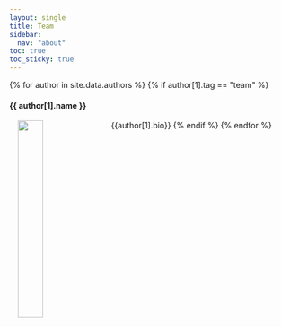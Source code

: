 ```yaml
---
layout: single
title: Team
sidebar:
  nav: "about"
toc: true
toc_sticky: true
---
```


{% for author in site.data.authors %}
{% if author[1].tag == "team" %}
#### {{ author[1].name }}
<img src="{{author[1].avatar | relative_url}}" width="30%" style="padding: 0 15px; float: left;">
{{author[1].bio}}
{% endif %}
{% endfor %}
